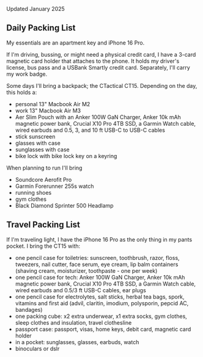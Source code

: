 Updated January 2025

## Daily Packing List

My essentials are an apartment key and iPhone 16 Pro. 

If I'm driving, bussing, or might need a physical credit card, I have a 3-card  magnetic card holder that attaches to the phone. It holds my driver's license, bus pass and a USBank Smartly credit card. Separately, I'll carry my work badge.


Some days I'll bring a backpack; the CTactical CT15. Depending on the day, this holds a:

- personal 13" Macbook Air M2
- work 13" Macbook Air M3
- Aer Slim Pouch with an Anker 100W GaN Charger, Anker 10k mAh magnetic power bank, Crucial X10 Pro 4TB SSD, a Garmin Watch cable, wired earbuds and 0.5, 3, and 10 ft USB-C to USB-C cables
- stick sunscreen
- glasses with case
- sunglasses with case
- bike lock with bike lock key on a keyring

When planning to run I'll bring

- Soundcore Aerofit Pro
- Garmin Forerunner 255s watch
- running shoes
- gym clothes
- Black Diamond Sprinter 500 Headlamp

## Travel Packing List

If I'm traveling light, I have the iPhone 16 Pro as the only thing in my pants pocket. I bring the CT15 with:

- one pencil case for toiletries: sunscreen, toothbrush, razor, floss, tweezers, nail cutter, face serum, eye cream, lip balm containers (shaving cream, moisturizer, toothpaste - one per week)
- one pencil case for tech: Anker 100W GaN Charger, Anker 10k mAh magnetic power bank, Crucial X10 Pro 4TB SSD, a Garmin Watch cable, wired earbuds and 0.5/3 ft USB-C cables, ear plugs
- one pencil case for electrolytes, salt sticks, herbal tea bags, spork, vitamins and first aid (advil, claritin, imodium, polysporin, pepcid AC, bandages)
- one packing cube: x2 extra underwear, x1 extra socks, gym clothes, sleep clothes and insulation, travel clothesline
- passport case: passport, visas,  home keys, debit card, magnetic card holder
- in a pocket: sunglasses, glasses, earbuds, watch
- binoculars or dslr
